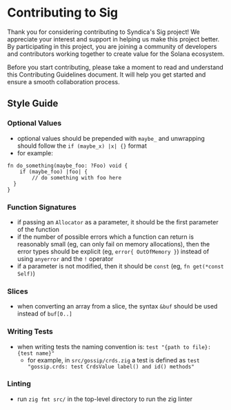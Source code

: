 # Contributing to Sig

Thank you for considering contributing to Syndica's Sig project! We appreciate your interest and support in helping us make this project better. By participating in this project, you are joining a community of developers and contributors working together to create value for the Solana ecosystem.

Before you start contributing, please take a moment to read and understand this Contributing Guidelines document. It will help you get started and ensure a smooth collaboration process.

## Style Guide

### Optional Values
- optional values should be prepended with `maybe_` and unwrapping should follow the `if (maybe_x) |x| {}` format 
- for example:

```zig
fn do_something(maybe_foo: ?Foo) void { 
    if (maybe_foo) |foo| {
        // do something with foo here 
  }
}
```

### Function Signatures 
- if passing an `Allocator` as a parameter, it should be the first parameter of the function 
- if the number of possible errors which a function can return is reasonably small (eg, can only fail on memory allocations), then the error types should be explicit (eg, `error{ OutOfMemory }`) instead of using `anyerror` and the `!` operator
- if a parameter is not modified, then it should be `const` (eg, `fn get(*const Self)`)

### Slices 
- when converting an array from a slice, the syntax `&buf` should be used instead of `buf[0..]` 

### Writing Tests 
- when writing tests the naming convention is: `test "{path to file}: {test name}"`
  - for example, in `src/gossip/crds.zig` a test is defined as `test "gossip.crds: test CrdsValue label() and id() methods"`

### Linting
- run `zig fmt src/` in the top-level directory to run the zig linter